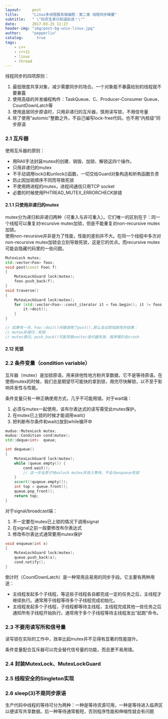 ```yaml
---
layout:     post
title:      "Linux多线程服务端编程：第二章 线程同步精要"
subtitle:   " \"码农生来只知道前进！\""
date:       2017-03-25 11:27
header-img: "img/post-bg-unix-linux.jpg"
author:     "pepperliu"
catalog:      true
tags:
    - c++
    - c++11
    - linux
    - thread
---
```


线程同步的四项原则：

1. 最低限度共享对象，减少需要同步的场合。一个对象能不暴露给别的线程就不要暴露
2. 使用高级的并发编程构件：TaskQueue、C、Producer-Consumer Queue、CountDownLatch等
3. 使用底层同步原语时，只用非递归的互斥器，慎用读写锁，不用信号量
4. 除了使用“automic”整数之外，不自己编写lock-free代码，也不用“内核级”同步原语

### 2.1 互斥器

使用互斥器的原则：

- 用RAII手法封装mutex的创建、销毁、加锁、解锁这四个操作。
- 只用非递归的mutex
- 不手动调用lock()和unlock()函数，一切交给Guard对象构造和析构函数负责
- 防止因加锁顺序不同而导致死锁
- 不使用跨进程的mutex，进程间通信只用TCP socket
- 必要的时候使用PHTREAD_MUTEX_ERRORCHECK排错

#### 2.1.1 只使用非递归的mutex

mutex分为递归和非递归两种（可重入与非可重入）。它们唯一的区别在于：同一个线程可以重复对recursive mutex加锁，但是不能重复对non-recursive mutex加锁。  
使用non-revursive并非是为了性能，性能的差别并不大。在同一个线程中多次对non-recursive mutex加锁会立刻导致死锁，这是它的优点。而recursive mutex可能会隐藏代码里的一些问题。

```cpp
MutexLock mutex;
std::vector<Foo> foos;
void post(const Foo& f)
{
    MutexLockGuard lock(mutex);
    foos.push_back(f);
}
void traverse()
{
    MutexLockGuard lock(mutex);
    for (std::vector<Foo>::const_iterator it = foo.begin(); it != foos.end(); ++it) {
        it->doit();
    }
}

// 如果有一天，Foo::doit()间接调用了post(),那么会议欧戏剧性的结果：
// mutex非递归：死锁
// mutex递归，push_back()可能导致vector迭代器失效，程序偶尔会crash
```

#### 2.12 死锁

### 2.2 条件变量（condition variable）

互斥器（mutex）是加锁原语，用来排他性地方粉共享数据，它不是等待原语。在使用mutex的时候，我们总是期望尽可能快的拿到锁，用完尽快解锁，以不至于影响并发性与性能。

条件变量只有一种正确使用方式，几乎不可能用错。对于wait端：

1. 必须与mutex一起使用，该布尔表达式的读写需受此mutex保护。
2. 在mutex已上锁的时候才能调用wait()
3. 把判断布尔条件和wait()放到while循环中

```cpp
muduo::MutexLock mutex;
muduo::Condition cond(mutex);
std::deque<int>  queue;

int dequeue()
{
    MutexLockGuard lock(mutex);
    while (queue.empty()) {
        cond.wait();
        // 这一步会原子地unlock mutex并进入等待，不会与enqueue死锁
    }
    assert(!quqeue.empty());
    int top = queue.front();
    queue.pop_front();
    return top;
}
```

对于signal/broadcast端：

1. 不一定要在mutex已上锁的情况下调用signal
2. 在signal之前一般要修改布尔表达式
3. 修改布尔表达式通常要用mutex保护

```cpp
void enqueue(int x)
{
    MutexLockGuard lock(mutex);
    queue.push_back(x);
    cond.notify();
}
```

倒计时（CountDownLatch）是一种常用且易用的同步手段。它主要有两种用途：

- 主线程发起多个子线程，等这些子线程各自都完成一定的任务之后，主线程才继续执行。通常用于线程等待多个子线程完成初始化。
- 主线程发起多个子线程，子线程都等待主线程，主线程完成其他一些任务之后通知所有子线程开始执行。通常用于多个子线程等待主线程发出“起跑”命令。

### 2.3 不要用读写所和信号量

读写锁在实际的工作中，效率比起mutex并不见得有显著的性能提升。

条件变量配合互斥器可以完全替代信号量的功能，而且更不易用错。

### 2.4 封装MutexLock、MutexLockGuard

### 2.5 线程安全的Singleton实现

### 2.6 sleep(3)不是同步原语

生产代码中线程的等待可分为两种：一种是等待资源可用，一种是等待进入临界区以便读写共享数据。后一种等待通常极短，否则程序性能和伸缩性就会有问题
